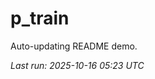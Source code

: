 # p_train

Auto-updating README demo.

<!--START_SECTION:status-->
_Last run: 2025-10-16 05:23 UTC_
<!--END_SECTION:status-->






















































































































































































































































































































































































































































































































































































































































































































































































































































































































































































































































































































































































































































